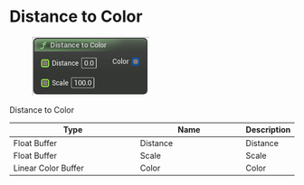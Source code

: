 # Distance to Color

<div align="left" data-full-width="false">

<figure><img src="Distance_to_Color.png" alt=""><figcaption></figcaption></figure>

</div>

Distance to Color

<table>
<thead><tr><th width="250">Type</th><th width="200">Name</th><th>Description</th></tr></thead>
<tbody>
<tr><td>Float Buffer</td><td>Distance</td><td>Distance</td></tr>
<tr><td>Float Buffer</td><td>Scale</td><td>Scale</td></tr>
<tr><td>Linear Color Buffer</td><td>Color</td><td>Color</td></tr>
</tbody>
</table>